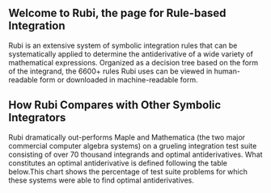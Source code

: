 ## Welcome to Rubi, the page for Rule-based Integration

Rubi is an extensive system of symbolic integration rules that can be systematically applied to determine the antiderivative of a wide variety of mathematical expressions. Organized as a decision tree based on the form of the integrand, the 6600+ rules Rubi uses can be viewed in human-readable form or downloaded in machine-readable form. 

## How Rubi Compares with Other Symbolic Integrators

Rubi dramatically out-performs Maple and Mathematica (the two major commercial computer algebra systems) on a grueling integration test suite consisting of over 70 thousand integrands and optimal antiderivatives. What constitutes an optimal antiderivative is defined following the table below.This chart shows the percentage of test suite problems for which these systems were able to find optimal antiderivatives.
